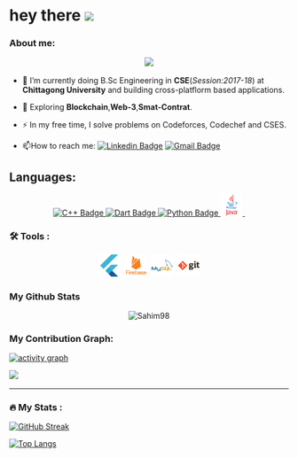 <h1>
  hey there
  <img src="https://media.giphy.com/media/hvRJCLFzcasrR4ia7z/giphy.gif" width="30px"/>
</h1>

### **About me:**

  
</div>
<div id="header" align="center">
  <img src="https://media.giphy.com/media/M9gbBd9nbDrOTu1Mqx/giphy.gif" width="100"/>
</div>



- :telescope: I’m currently doing B.Sc Engineering in **CSE**(*Session:2017-18*) at **Chittagong University** and  building cross-platflorm based applications.

- :seedling: Exploring **Blockchain**,**Web-3**,**Smat-Contrat**.

- :zap: In my free time, I solve problems on Codeforces, Codechef and CSES.

- :mailbox:How to reach me:   [![Linkedin Badge](https://img.shields.io/badge/-sahim-blue?style=flat&logo=Linkedin&logoColor=white)](https://www.linkedin.com/in/sahim-salem-24651418b) 
[![Gmail Badge](https://img.shields.io/badge/-sahim-red?style=flat&logo=Gmail&logoColor=white)](sahimsalem@gmail.com)

## **Languages:**
<div id="badges" align = "center">
  
  <a href="https://docs.microsoft.com/en-us/cpp/?view=msvc-170">
    <img src="https://img.shields.io/badge/C++-blue?style=for-the-badge&logo=c++&logoColor=red" alt="C++ Badge"/>
  </a>
  <a href="https://dart.dev/guides">
     <img src="https://img.shields.io/badge/Dart-indigo?style=for-the-badge&logo=dart&logoColor=blue" alt="Dart Badge"/>
  </a>
    <a href="https://docs.python.org/3/">
    <img src="https://img.shields.io/badge/Python-blue?style=for-the-badge&logo=python&logoColor=yellow" alt="Python Badge"/>
  </a>
  
  </a>
  </a>
     <a href="https://docs.oracle.com/en/java/">
   <img src="https://github.com/devicons/devicon/blob/master/icons/java/java-original-wordmark.svg" title="Java" alt="Java" width="40" height="40"/>&nbsp;
  </a>
</div>

### **:hammer_and_wrench: Tools :**

<div align = "center">
  <img src="https://github.com/devicons/devicon/blob/master/icons/flutter/flutter-original.svg" title="Flutter" alt="Flutter" width="40" height="40"/>&nbsp;
  <img src="https://github.com/devicons/devicon/blob/master/icons/firebase/firebase-plain-wordmark.svg" title="Firebase" alt="Firebase" width="40" height="40"/>&nbsp;
  <img src="https://github.com/devicons/devicon/blob/master/icons/mysql/mysql-original-wordmark.svg" title="MySQL"  alt="MySQL" width="40" height="40"/>&nbsp;
  <img src="https://github.com/devicons/devicon/blob/master/icons/git/git-original-wordmark.svg" title="Git" **alt="Git" width="40" height="40"/>
</div>

### My Github Stats
<p align="center"> <img src="https://github-readme-stats.vercel.app/api?username=Sahim98&show_icons=true&count_private=true&theme=dark" alt="Sahim98" />


### **My Contribution Graph:**
 
 <!-- ACTIVITY GRAPH TRACKER -->
[![activity graph](https://activity-graph.herokuapp.com/graph?username=Sahim98&theme=react-dark)](https://github.com/ShahjalalShohag/github-readme-activity-graph)

![](https://komarev.com/ghpvc/?username=Sahim98)

<!--  CONTRIBUTION AND STREAK BLOCK -->
---

### :fire: My Stats :

[![GitHub Streak](http://github-readme-streak-stats.herokuapp.com?user=Sahim98&theme=dark&background=000000)](https://git.io/streak-stats)


<!--  TOP LANGUAGES STATISTICS -->
[![Top Langs](https://github-readme-stats.vercel.app/api/top-langs/?username=Sahim98&layout=compact&theme=dark)](https://github.com/Sahim98/Sahim98/blob/main/README.md)




